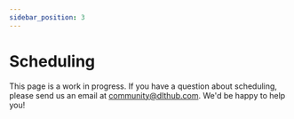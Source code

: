 ```yaml
---
sidebar_position: 3
---
```


# Scheduling

This page is a work in progress. If you have a question about scheduling,
please send us an email at community@dlthub.com. We'd be happy to help you!